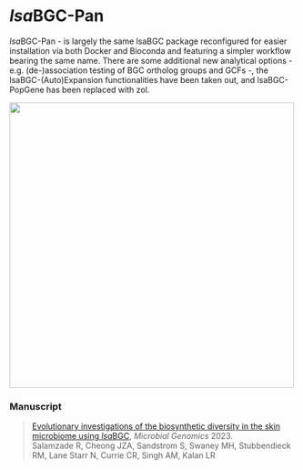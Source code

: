 # *lsa*BGC-Pan
*lsa*BGC-Pan - is largely the same lsaBGC package reconfigured for easier installation via both Docker and Bioconda and featuring a simpler workflow bearing the same name. There are some additional new analytical options -e.g. (de-)association testing of BGC ortholog groups and GCFs -, the lsaBGC-(Auto)Expansion functionalities have been taken out, and lsaBGC-PopGene has been replaced with zol. 

<img src="https://github.com/Kalan-Lab/lsaBGC-Pan/assets/4260723/0ce0efba-c0d7-444b-ad69-d767e1321df4" width="500">

### Manuscript

> [Evolutionary investigations of the biosynthetic diversity in the skin microbiome using *lsa*BGC](https://www.microbiologyresearch.org/content/journal/mgen/10.1099/mgen.0.000988), *Microbial Genomics* 2023.<br>Salamzade R, Cheong JZA, Sandstrom S, Swaney MH, Stubbendieck RM, Lane Starr N, Currie CR, Singh AM, Kalan LR 
